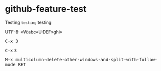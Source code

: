 github-feature-test
===================

Testing `testing` testing

UTF-8: «W:abc«U:DEF»ghi»

<kbd>C-x 3</kbd>

<kbd>C-x</kbd> <kbd>3</kbd>

<kbd>M-x multicolumn-delete-other-windows-and-split-with-follow-mode RET</kbd>
